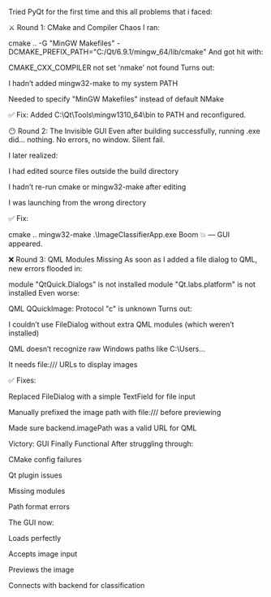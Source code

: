 Tried PyQt for the first time and this all problems that i faced:

⚔️ Round 1: CMake and Compiler Chaos
I ran:

cmake .. -G "MinGW Makefiles" -DCMAKE_PREFIX_PATH="C:/Qt/6.9.1/mingw_64/lib/cmake"
And got hit with:

CMAKE_CXX_COMPILER not set
'nmake' not found
Turns out:

I hadn’t added mingw32-make to my system PATH

Needed to specify "MinGW Makefiles" instead of default NMake

✅ Fix: Added C:\Qt\Tools\mingw1310_64\bin to PATH and reconfigured.

😶 Round 2: The Invisible GUI
Even after building successfully, running .exe did... nothing. No errors, no window. Silent fail.

I later realized:

I had edited source files outside the build directory

I hadn’t re-run cmake or mingw32-make after editing

I was launching from the wrong directory

✅ Fix:

cmake ..
mingw32-make
.\ImageClassifierApp.exe
Boom 💥 — GUI appeared.

❌ Round 3: QML Modules Missing
As soon as I added a file dialog to QML, new errors flooded in:

module "QtQuick.Dialogs" is not installed
module "Qt.labs.platform" is not installed
Even worse:

QML QQuickImage: Protocol "c" is unknown
Turns out:

I couldn’t use FileDialog without extra QML modules (which weren’t installed)

QML doesn’t recognize raw Windows paths like C:\Users\...

It needs file:/// URLs to display images

✅ Fixes:

Replaced FileDialog with a simple TextField for file input

Manually prefixed the image path with file:/// before previewing

Made sure backend.imagePath was a valid URL for QML

Victory: GUI Finally Functional
After struggling through:

CMake config failures

Qt plugin issues

Missing modules

Path format errors

The GUI now:

Loads perfectly

Accepts image input

Previews the image

Connects with backend for classification